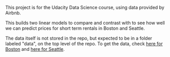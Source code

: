 This project is for the Udacity Data Science course, using data provided by Airbnb.

This builds two linear models to compare and contrast with to see how well we can predict
prices for short term rentals in Boston and Seattle.

The data itself is not stored in the repo, but expected to be in a folder labeled "data", on
the top level of the repo. To get the data, check [here for Boston](https://www.kaggle.com/datasets/airbnb/boston) and [here for Seattle](https://www.kaggle.com/datasets/airbnb/seattle/data).

